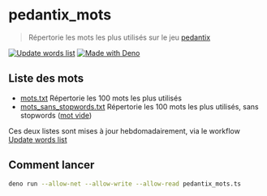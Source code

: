# pedantix_mots

> Répertorie les mots les plus utilisés sur le jeu [pedantix](https://pedantix.certitudes.org)

[![Update words list](https://github.com/AnthonyJungmann/pedantix_mots/actions/workflows/words_list.yml/badge.svg?branch=master)](https://github.com/AnthonyJungmann/pedantix_mots/actions/workflows/words_list.yml)
[![Made with Deno](https://img.shields.io/badge/Deno-2.2.5-blue?logo=deno&logoColor=white)](https://deno.land)

## Liste des mots

- [mots.txt](mots.txt) Répertorie les 100 mots les plus utilisés
- [mots_sans_stopwords.txt](mots_sans_stopwords.txt) Répertorie les 100 mots les plus utilisés, sans stopwords ([mot vide](https://fr.wikipedia.org/wiki/Mot_vide))

Ces deux listes sont mises à jour hebdomadairement, via le workflow [Update words list](https://github.com/AnthonyJungmann/pedantix_mots/actions/workflows/words_list.yml)

## Comment lancer

```bash
deno run --allow-net --allow-write --allow-read pedantix_mots.ts
```

